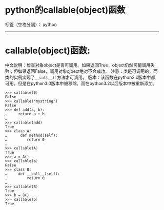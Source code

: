 ﻿# python的callable(object)函数

标签（空格分隔）： python

---

# callable(object)函数:
中文说明：检查对象object是否可调用。如果返回True，object仍然可能调用失败；但如果返回False，调用对象ojbect绝对不会成功。
注意：类是可调用的，而类的实例实现了`__call__()`方法才可调用。
版本：该函数在python2.x版本中都可用。但是在python3.0版本中被移除，而在python3.2以后版本中被重新添加。
```
>>> callable(0)
False
>>> callable("mystring")
False
>>> def add(a, b):
…     return a + b
…
>>> callable(add)
True
>>> class A:
…      def method(self):
…         return 0
…
>>> callable(A)
True
>>> a = A()
>>> callable(a)
False
>>> class B:
…     def __call__(self):
…         return 0
…
>>> callable(B)
True
>>> b = B()
>>> callable(b)
True
```




